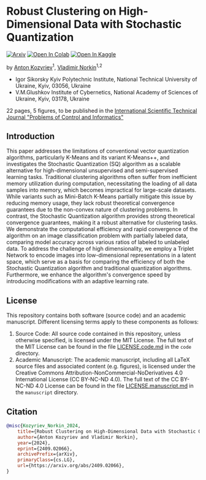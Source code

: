 # Robust Clustering on High-Dimensional Data with Stochastic Quantization

[![Arxiv](https://img.shields.io/badge/arXiv-2409.02066-B21A1B)](https://doi.org/10.48550/arXiv.2409.02066)
[![Open In Colab](https://img.shields.io/badge/Colab-F9AB00?logo=googlecolab&color=525252)](https://colab.research.google.com/github/kaydotdev/stochastic-quantization/blob/master/code/notebooks/quantization.ipynb)
[![Open In Kaggle](https://img.shields.io/badge/Kaggle-20BEFF?logo=Kaggle&logoColor=white)](https://www.kaggle.com/notebooks/welcome?src=https://github.com/kaydotdev/stochastic-quantization/blob/master/code/notebooks/quantization.ipynb)

by [Anton Kozyriev](mailto:a.kozyriev@kpi.ua)<sup>1</sup>, [Vladimir Norkin](mailto:v.norkin@kpi.ua)<sup>1,2</sup>

 - Igor Sikorsky Kyiv Polytechnic Institute, National Technical University of Ukraine, Kyiv, 03056, Ukraine
 - V.M.Glushkov Institute of Cybernetics, National Academy of Sciences of Ukraine, Kyiv, 03178, Ukraine

22 pages, 5 figures, to be published in the [International Scientific Technical Journal "Problems of Control and Informatics"](https://jais.net.ua/)

## Introduction

This paper addresses the limitations of conventional vector quantization algorithms, particularly K-Means and its 
variant K-Means++, and investigates the Stochastic Quantization (SQ) algorithm as a scalable alternative for 
high-dimensional unsupervised and semi-supervised learning tasks. Traditional clustering algorithms often suffer 
from inefficient memory utilization during computation, necessitating the loading of all data samples into memory, 
which becomes impractical for large-scale datasets. While variants such as Mini-Batch K-Means partially mitigate this 
issue by reducing memory usage, they lack robust theoretical convergence guarantees due to the non-convex nature of 
clustering problems. In contrast, the Stochastic Quantization algorithm provides strong theoretical convergence 
guarantees, making it a robust alternative for clustering tasks. We demonstrate the computational efficiency and rapid 
convergence of the algorithm on an image classification problem with partially labeled data, comparing model accuracy 
across various ratios of labeled to unlabeled data. To address the challenge of high dimensionality, we employ a 
Triplet Network to encode images into low-dimensional representations in a latent space, which serve as a basis for 
comparing the efficiency of both the Stochastic Quantization algorithm and traditional quantization algorithms. 
Furthermore, we enhance the algorithm's convergence speed by introducing modifications with an adaptive learning rate.

## License

This repository contains both software (source code) and an academic manuscript. Different licensing terms apply to 
these components as follows:
 1. Source Code: All source code contained in this repository, unless otherwise specified, is licensed under the MIT 
License. The full text of the MIT License can be found in the file [LICENSE.code.md](./code/LICENSE.code.md) in the
`code` directory.
 2. Academic Manuscript: The academic manuscript, including all LaTeX source files and associated content (e.g. 
figures), is licensed under the Creative Commons Attribution-NonCommercial-NoDerivatives 4.0 International License 
(CC BY-NC-ND 4.0). The full text of the CC BY-NC-ND 4.0 License can be found in the file 
[LICENSE.manuscript.md](./manuscript/LICENSE.manuscript.md) in the `manuscript` directory.

## Citation

```bib
@misc{Kozyriev_Norkin_2024,
    title={Robust Clustering on High-Dimensional Data with Stochastic Quantization}, 
    author={Anton Kozyriev and Vladimir Norkin},
    year={2024},
    eprint={2409.02066},
    archivePrefix={arXiv},
    primaryClass={cs.LG},
    url={https://arxiv.org/abs/2409.02066},
}
```
